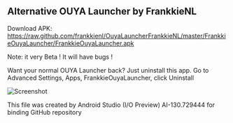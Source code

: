Alternative OUYA Launcher by FrankkieNL
---------------------------------------

Download APK: https://raw.github.com/frankkienl/OuyaLauncherFrankkieNL/master/FrankkieOuyaLauncher/FrankkieOuyaLauncher.apk

Note: it very Beta ! It will have bugs !

Want your normal OUYA Launcher back? Just uninstall this app.
Go to Advanced Settings, Apps, FrankkieOuyaLauncher, click Uninstall

![Screenshot](https://raw.github.com/frankkienl/OuyaLauncherFrankkieNL/master/screenshots/ouya_launcher2.png "Screenshot")

This file was created by Android Studio (I/O Preview) AI-130.729444 for binding GitHub repository